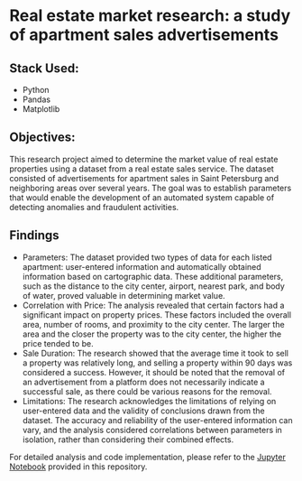 # Real estate market research: a study of apartment sales advertisements

## Stack Used:

- Python
- Pandas
- Matplotlib

## Objectives:

This research project aimed to determine the market value of real estate properties using a dataset from a real estate sales service. The dataset consisted of advertisements for apartment sales in Saint Petersburg and neighboring areas over several years. The goal was to establish parameters that would enable the development of an automated system capable of detecting anomalies and fraudulent activities.

## Findings

- Parameters: The dataset provided two types of data for each listed apartment: user-entered information and automatically obtained information based on cartographic data. These additional parameters, such as the distance to the city center, airport, nearest park, and body of water, proved valuable in determining market value.
- Correlation with Price: The analysis revealed that certain factors had a significant impact on property prices. These factors included the overall area, number of rooms, and proximity to the city center. The larger the area and the closer the property was to the city center, the higher the price tended to be.
- Sale Duration: The research showed that the average time it took to sell a property was relatively long, and selling a property within 90 days was considered a success. However, it should be noted that the removal of an advertisement from a platform does not necessarily indicate a successful sale, as there could be various reasons for the removal.
- Limitations: The research acknowledges the limitations of relying on user-entered data and the validity of conclusions drawn from the dataset. The accuracy and reliability of the user-entered information can vary, and the analysis considered correlations between parameters in isolation, rather than considering their combined effects.

For detailed analysis and code implementation, please refer to the [Jupyter Notebook](https://github.com/Shurgalivan/Portfolio/blob/main/Real%20Estate%20SPb/real_estate_market_research.ipynb) provided in this repository.
